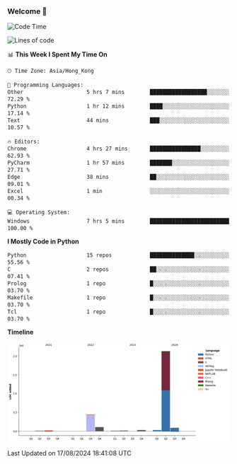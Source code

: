 ### Welcome 👋

<!--START_SECTION:waka-->
![Code Time](http://img.shields.io/badge/Code%20Time-536%20hrs%205%20mins-blue)

![Lines of code](https://img.shields.io/badge/From%20Hello%20World%20I%27ve%20Written-2.9%20million%20lines%20of%20code-blue)

📊 **This Week I Spent My Time On** 

```text
🕑︎ Time Zone: Asia/Hong_Kong

💬 Programming Languages: 
Other                    5 hrs 7 mins        ██████████████████░░░░░░░   72.29 % 
Python                   1 hr 12 mins        ████░░░░░░░░░░░░░░░░░░░░░   17.14 % 
Text                     44 mins             ███░░░░░░░░░░░░░░░░░░░░░░   10.57 % 

🔥 Editors: 
Chrome                   4 hrs 27 mins       ████████████████░░░░░░░░░   62.93 % 
PyCharm                  1 hr 57 mins        ███████░░░░░░░░░░░░░░░░░░   27.71 % 
Edge                     38 mins             ██░░░░░░░░░░░░░░░░░░░░░░░   09.01 % 
Excel                    1 min               ░░░░░░░░░░░░░░░░░░░░░░░░░   00.34 % 

💻 Operating System: 
Windows                  7 hrs 5 mins        █████████████████████████   100.00 % 
```

**I Mostly Code in Python** 

```text
Python                   15 repos            ██████████████░░░░░░░░░░░   55.56 % 
C                        2 repos             ██░░░░░░░░░░░░░░░░░░░░░░░   07.41 % 
Prolog                   1 repo              █░░░░░░░░░░░░░░░░░░░░░░░░   03.70 % 
Makefile                 1 repo              █░░░░░░░░░░░░░░░░░░░░░░░░   03.70 % 
Tcl                      1 repo              █░░░░░░░░░░░░░░░░░░░░░░░░   03.70 % 
```



**Timeline**

![Lines of Code chart](https://raw.githubusercontent.com/xhj2501/xhj2501/main/assets/bar_graph.png)


 Last Updated on 17/08/2024 18:41:08 UTC
<!--END_SECTION:waka-->




